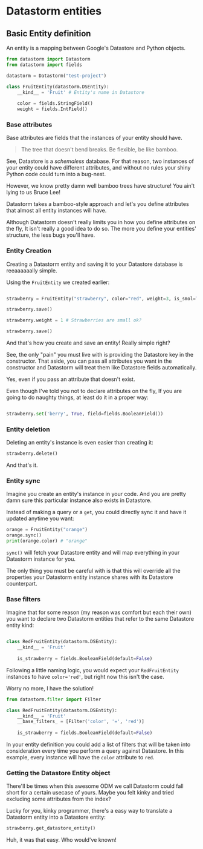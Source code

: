 # Datastorm entities

## Basic Entity definition

An entity is a mapping between Google's Datastore and Python objects.

```python
from datastorm import Datastorm
from datastorm import fields

datastorm = Datastorm("test-project")

class FruitEntity(datastorm.DSEntity):
	__kind__ = 'Fruit' # Entity's name in Datastore
	
	color = fields.StringField()
	weight = fields.IntField()

```


### Base attributes

Base attributes are fields that the instances of your entity should have.

> The tree that doesn't bend breaks. Be flexible, be like bamboo.

See, Datastore is a _schemaless_ database. For that reason, two instances of your entity could have different attributes, and without no rules your shiny Python code could turn into a bug-nest.

However, we know pretty damn well bamboo trees have structure! You ain't lying to us Bruce Lee!

Datastorm takes a bamboo-style approach and let's you define attributes that almost all entity instances will have.

Although Datastorm doesn't really limits you in how you define attributes on the fly, It isn't really a good idea to do so. The more you define your entities' structure, the less bugs you'll have.

### Entity Creation

Creating a Datastorm entity and saving it to your Datastore database is reeaaaaaally simple.

Using the `FruitEntity` we created earlier:

```python

strawberry = FruitEntity("strawberry", color="red", weight=3, is_smol=True) # "strawberry" is the datastore key

strawberry.save()

strawberry.weight = 1 # Strawberries are small ok?

strawberry.save()

```

And that's how you create and save an entity! Really simple right?

See, the only "pain" you must live with is providing the Datastore key in the constructor. That aside, you can pass all attributes you want in the constructor and Datastorm will treat them like Datastore fields automatically. 

Yes, even if you pass an attribute that doesn't exist.

Even though I've told you not to declare attributes on the fly, If you are going to do naughty things, at least do it in a proper way:

```python

strawberry.set('berry', True, field=fields.BooleanField())

```

### Entity deletion

Deleting an entity's instance is even easier than creating it:

```python
strawberry.delete()
```

And that's it.

### Entity sync

Imagine you create an entity's instance in your code. And you are pretty damn sure this particular instance also exists in Datastore.

Instead of making a query or a `get`, you could directly sync it and have it updated anytime you want:

```python
orange = FruitEntity("orange")
orange.sync()
print(orange.color) # "orange"
```

`sync()` will fetch your Datastore entity and will map everything in your Datastorm instance for you.

The only thing you must be careful with is that this will override all the properties your Datastorm entity instance shares with its Datastore counterpart.

### Base filters

Imagine that for some reason (my reason was comfort but each their own) you want to declare two Datastorm entities that refer to the same Datastore entity kind:

```python

class RedFruitEntity(datastorm.DSEntity):
	__kind__ = 'Fruit'
	
	is_strawberry = fields.BooleanField(default=False)

```

Following a little naming logic, you would expect your `RedFruitEntity` instances to have `color='red'`, but right now this isn't the case.

Worry no more, I have the solution!

```python
from datastorm.filter import Filter

class RedFruitEntity(datastorm.DSEntity):
	__kind__ = 'Fruit'
	__base_filters_ = [Filter('color', '=', 'red')]
	
	is_strawberry = fields.BooleanField(default=False)
```

In your entity definition you could add a list of filters that will be taken into consideration every time you perform a query against Datastore. In this example, every instance will have the `color` attribute to `red`.

### Getting the Datastore Entity object

There'll be times when this awesome ODM we call Datastorm could fall short for a certain usecase of yours. Maybe you felt kinky and tried excluding some attributes from the index?

Lucky for you, kinky programmer, there's a easy way to translate a Datastorm entity into a Datastore entity:

```python
strawberry.get_datastore_entity()
```

Huh, it was that easy. Who would've known!

